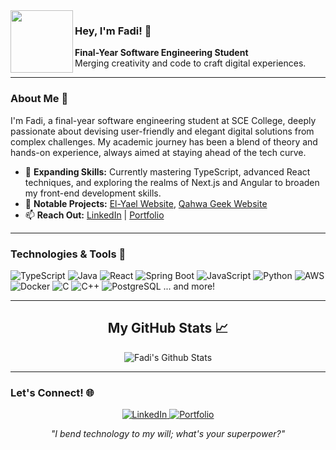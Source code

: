 <img align="left" src="https://orhun.dev/img/crow.png" width="100px" height="100px" />

### Hey, I'm Fadi! 👋
**Final-Year Software Engineering Student**<br>
Merging creativity and code to craft digital experiences.

---

### About Me 🌟
I'm Fadi, a final-year software engineering student at SCE College, deeply passionate about devising user-friendly and elegant digital solutions from complex challenges. My academic journey has been a blend of theory and hands-on experience, always aimed at staying ahead of the tech curve.

- 🌱 **Expanding Skills:** Currently mastering TypeScript, advanced React techniques, and exploring the realms of Next.js and Angular to broaden my front-end development skills.
- 🚀 **Notable Projects:** [El-Yael Website](https://elyael.com), [Qahwa Geek Website](http://qahwageek.com/)
- 📫 **Reach Out:** [LinkedIn](https://www.linkedin.com/in/fadibadarni/) | [Portfolio](https://www.devfadi.com)

---

### Technologies & Tools 🔧

![TypeScript](https://img.shields.io/badge/-TypeScript-3178C6?style=flat&logo=TypeScript&logoColor=white)
![Java](https://img.shields.io/badge/-Java-007396?style=flat&logo=java&logoColor=white)
![React](https://img.shields.io/badge/-React-61DAFB?style=flat&logo=react&logoColor=white)
![Spring Boot](https://img.shields.io/badge/-Spring_Boot-6DB33F?style=flat&logo=spring-boot&logoColor=white)
![JavaScript](https://img.shields.io/badge/-JavaScript-black?style=flat&logo=javascript)
![Python](https://img.shields.io/badge/-Python-3776AB?style=flat&logo=Python&logoColor=white)
![AWS](https://img.shields.io/badge/-AWS-232F3E?style=flat&logo=amazon-aws&logoColor=white)
![Docker](https://img.shields.io/badge/-Docker-2496ED?style=flat&logo=Docker&logoColor=white)
![C](https://img.shields.io/badge/-C-00599C?style=flat&logo=C&logoColor=white)
![C++](https://img.shields.io/badge/-C++-00599C?style=flat&logo=C%2B%2B&logoColor=white)
![PostgreSQL](https://img.shields.io/badge/-PostgreSQL-336791?style=flat&logo=postgresql&logoColor=white)
... and more!

---

<div align="center">
    <h2>My GitHub Stats 📈</h2>
    <img src="https://github-readme-streak-stats.herokuapp.com/?user=FadiBadarni&theme=tokyonight&card_width=300&hide_current_streak=true&hide_longest_streak=true" alt="Fadi's Github Stats" />
</div>

---

### Let's Connect! 🌐

<p align="center">
    <a href="https://www.linkedin.com/in/fadibadarni/">
        <img src="https://img.shields.io/badge/LinkedIn-0077B5?style=for-the-badge&logo=linkedin&logoColor=white" alt="LinkedIn">
    </a>
    <a href="https://www.devfadi.com">
        <img src="https://img.shields.io/badge/Website-FF7139?style=for-the-badge&logo=google-chrome&logoColor=white" alt="Portfolio">
    </a>
</p>

<div align="center">
    <em>"I bend technology to my will; what's your superpower?"</em>
</div>
